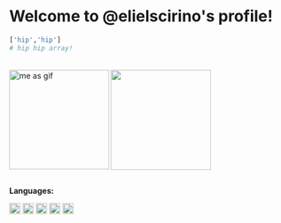 # Welcome to @elielscirino's profile!
```python
['hip','hip']
# hip hip array!
```
<div style="display: inline_block"><br>
  <a href="https://github.com/elielscirino">
  <img width='180em' align='left' alt="me as gif" src="https://media.giphy.com/media/1wuJs6lSVuTVqEeaKq/giphy.gif">
  <img height="181em" src="https://github-readme-stats.vercel.app/api?username=elielscirino&show_icons=true&theme=flag-india&include_all_commits=true&count_private=true&border_radius=0&bg_color=eff4fe&title_color=fdde3e&hide_title=true&text_color=83c96b&icon_color=fd5273&hide_rank=true"/>
   </a>
</div>

##

<div style="display: inline_block">
  <p><b>Languages:</b></p>
  <a href="https://github.com/elielscirino"><img alt="Python icon" width='20px' src="https://cdn.jsdelivr.net/gh/devicons/devicon/icons/python/python-original.svg"/></a>
  <a href="https://github.com/elielscirino"><img alt="HTML icon" width='20px' src="https://cdn.jsdelivr.net/gh/devicons/devicon/icons/html5/html5-original.svg"/></a>
  <a href="https://github.com/elielscirino"><img alt="CSS icon" width='20px' src="https://cdn.jsdelivr.net/gh/devicons/devicon/icons/css3/css3-original.svg"/></a>
  <a href="https://github.com/elielscirino"><img alt="JavaScript icon" width='20px' src="https://cdn.jsdelivr.net/gh/devicons/devicon/icons/javascript/javascript-original.svg"/></a>
  <a href="https://github.com/elielscirino"><img alt="JavaScript icon" width='20px' src="https://cdn.jsdelivr.net/gh/devicons/devicon/icons/cplusplus/cplusplus-original.svg"/></a>
</div>

